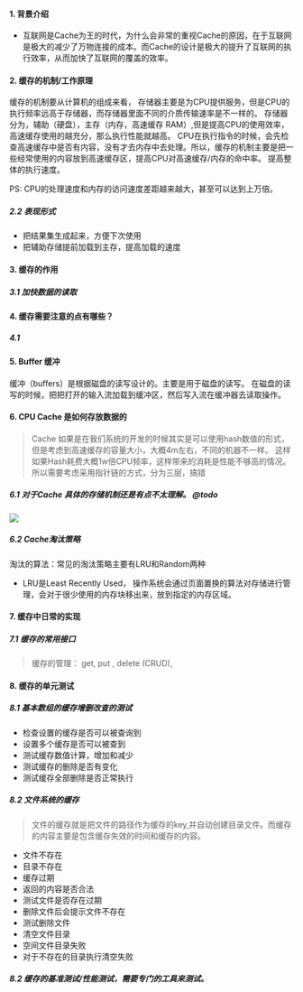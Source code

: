 #### 1. 背景介绍
- 互联网是Cache为王的时代，为什么会非常的重视Cache的原因，在于互联网是极大的减少了万物连接的成本。而Cache的设计是极大的提升了互联网的执行效率，从而加快了互联网的覆盖的效率。 

#### 2. 缓存的机制/工作原理
缓存的机制要从计算机的组成来看， 存储器主要是为CPU提供服务，但是CPU的执行频率远高于存储器，而存储器里面不同的介质传输速率是不一样的。 存储器分为，辅助（硬盘），主存（内存，高速缓存 RAM）,但是提高CPU的使用效率，高速缓存使用的越充分，那么执行性能就越高。 CPU在执行指令的时候，会先检查高速缓存中是否有内容，没有才去内存中去处理。所以，缓存的机制主要是把一些经常使用的内容放到高速缓存区，提高CPU对高速缓存/内存的命中率。 提高整体的执行速度。

PS:
CPU的处理速度和内存的访问速度差距越来越大，甚至可以达到上万倍。

##### 2.2 表现形式  
- 把结果集生成起来，方便下次使用
- 把辅助存储提前加载到主存，提高加载的速度


#### 3. 缓存的作用
##### 3.1 加快数据的读取


#### 4. 缓存需要注意的点有哪些？
##### 4.1 

#### 5. Buffer 缓冲
缓冲（buffers）是根据磁盘的读写设计的。主要是用于磁盘的读写。 在磁盘的读写的时候，把把打开的输入流加载到缓冲区，然后写入流在缓冲器去读取操作。 

#### 6. CPU Cache 是如何存放数据的
> Cache 如果是在我们系统的开发的时候其实是可以使用hash数值的形式，但是考虑到高速缓存的容量大小，大概4m左右，不同的机器不一样。 这样如果Hash耗费大概1w倍CPU频率，这样带来的消耗是性能不够高的情况。 所以需要考虑采用指针链的方式，分为三层，搞错

##### 6.1 对于Cache 具体的存储机制还是有点不太理解。 @todo
![](https://ws1.sinaimg.cn/large/006tNc79gy1fmxczn9bs2j311g0tiqn2.jpg)

##### 6.2 Cache淘汰策略
淘汰的算法：常见的淘汰策略主要有LRU和Random两种
-  LRU是Least Recently Used， 操作系统会通过页面置换的算法对存储进行管理，会对于很少使用的内存块移出来，放到指定的内存区域。 


#### 7. 缓存中日常的实现
##### 7.1 缓存的常用接口
> 缓存的管理： get, put , delete  (CRUD), 

#### 8. 缓存的单元测试
##### 8.1 基本数组的缓存增删改查的测试
- 检查设置的缓存是否可以被查询到
- 设置多个缓存是否可以被查到
- 测试缓存数值计算，增加和减少
- 测试缓存的删除是否有变化
- 测试缓存全部删除是否正常执行

##### 8.2 文件系统的缓存
> 文件的缓存就是把文件的路径作为缓存的key,并自动创建目录文件。而缓存的内容主要是包含缓存失效的时间和缓存的内容。 

- 文件不存在
- 目录不存在
- 缓存过期
- 返回的内容是否合法
- 测试文件是否存在过期
- 删除文件后会提示文件不存在
- 测试删除文件
- 清空文件目录
- 空间文件目录失败
- 对于不存在的目录执行清空失败

##### 8.2 缓存的基准测试/性能测试，需要专门的工具来测试。
